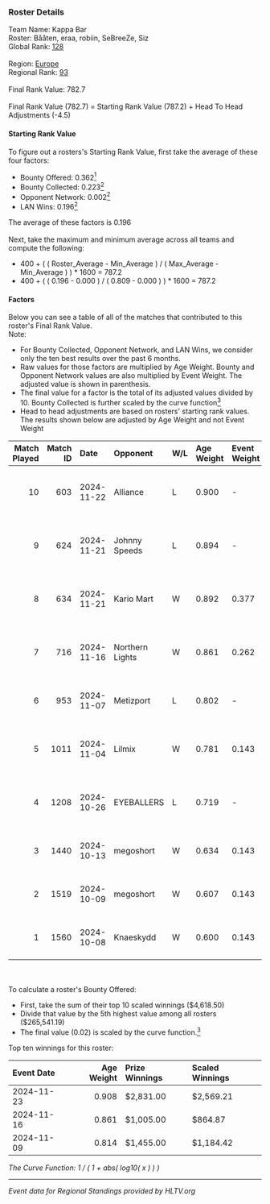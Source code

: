 ### Roster Details<br />
Team Name: Kappa Bar<br />
Roster: Bååten, eraa, robiin, SeBreeZe, Siz<br />
Global Rank: [128](../../standings_global_2025_01_06.md)<br />
<br />
Region: [Europe]( ../../standings_europe_2025_01_06.md)<br />
Regional Rank: [93]( ../../standings_europe_2025_01_06.md)<br />
<br />
Final Rank Value:  782.7<br />
<br />
Final Rank Value (782.7) = Starting Rank Value (787.2) + Head To Head Adjustments (-4.5)<br />

#### Starting Rank Value<br />
To figure out a rosters's Starting Rank Value, first take the average of these four factors:<br />
- Bounty Offered: 0.362[<sup>1</sup>](#table2)
- Bounty Collected: 0.223[<sup>2</sup>](#table1)
- Opponent Network: 0.002[<sup>2</sup>](#table1)
- LAN Wins: 0.196[<sup>2</sup>](#table1)

The average of these factors is 0.196<br />
<br />
Next, take the maximum and minimum average across all teams and compute the following:<br />
- 400 + ( ( Roster_Average - Min_Average ) / ( Max_Average - Min_Average ) ) * 1600 = 787.2
- 400 + ( ( 0.196 - 0.000 ) / ( 0.809 - 0.000 ) ) * 1600 = 787.2


#### Factors<br />
Below you can see a table of all of the matches that contributed to this roster's Final Rank Value.<br />
Note:<br />

- For Bounty Collected, Opponent Network, and LAN Wins, we consider only the ten best results over the past 6 months.
- Raw values for those factors are multiplied by Age Weight. Bounty and Opponent Network values are also multiplied by Event Weight. The adjusted value is shown in parenthesis.
- The final value for a factor is the total of its adjusted values divided by 10. Bounty Collected is further scaled by the curve function[<sup>3</sup>](#curveFunction)
- Head to head adjustments are based on rosters' starting rank values. The results shown below are adjusted by Age Weight and not Event Weight
<span id="table1"></span><br />


| Match Played | Match ID | Date       | Opponent        | W/L | Age Weight | Event Weight | Bounty Collected | Opponent Network | LAN Wins  | H2H Adj. | Roster                               |
| -: | -: | :- | :- | :- | :- | :- | :- | :- | :- | -: | :- |
|           10 |      603 | 2024-11-22 | Alliance        | L   | 0.900      | -            | -                | -                | -         |   -10.30 | Bååten, eraa, robiin, SeBreeZe, Siz  |
|            9 |      624 | 2024-11-21 | Johnny Speeds   | L   | 0.894      | -            | -                | -                | -         |    -4.62 | Bååten, eraa, robiin, SeBreeZe, Siz  |
|            8 |      634 | 2024-11-21 | Kario Mart      | W   | 0.892      | 0.377        | 0.008 (0.003)    | 0.035 (0.012)    | 1 (0.892) |     6.07 | Bååten, eraa, robiin, SeBreeZe, Siz  |
|            7 |      716 | 2024-11-16 | Northern Lights | W   | 0.861      | 0.262        | 0.002 (0.000)    | 0.000 (0.000)    | 1 (0.861) |     5.12 | eraa, robiin, SeBreeZe, Siz, Twinkey |
|            6 |      953 | 2024-11-07 | Metizport       | L   | 0.802      | -            | -                | -                | -         |    -1.69 | eraa, robiin, SeBreeZe, Siz, virree  |
|            5 |     1011 | 2024-11-04 | Lilmix          | W   | 0.781      | 0.143        | 0.001 (0.000)    | 0.059 (0.007)    | 0 (0.000) |     4.42 | Bååten, eraa, robiin, SeBreeZe, Siz  |
|            4 |     1208 | 2024-10-26 | EYEBALLERS      | L   | 0.719      | -            | -                | -                | -         |   -11.60 | eraa, Lekr0, robiin, Sapec, SeBreeZe |
|            3 |     1440 | 2024-10-13 | megoshort       | W   | 0.634      | 0.143        | 0.000 (0.000)    | 0.028 (0.003)    | 0 (0.000) |     3.14 | eraa, Ludwig, robiin, Siz, virree    |
|            2 |     1519 | 2024-10-09 | megoshort       | W   | 0.607      | 0.143        | 0.000 (0.000)    | 0.026 (0.002)    | 0 (0.000) |     3.04 | eraa, robiin, SeBreeZe, Siz, virree  |
|            1 |     1560 | 2024-10-08 | Knaeskydd       | W   | 0.600      | 0.143        | 0.000 (0.000)    | 0.000 (0.000)    | 0 (0.000) |     1.93 | eraa, robiin, SeBreeZe, Siz, virree  |

<br />
<span id="table2"></span><br />
To calculate a roster's Bounty Offered:<br />

- First, take the sum of their top 10 scaled winnings ($4,618.50)
- Divide that value by the 5th highest value among all rosters ($265,541.19)
- The final value (0.02) is scaled by the curve function.[<sup>3</sup>](#curveFunction)

Top ten winnings for this roster:<br />

| Event Date | Age Weight | Prize Winnings | Scaled Winnings |
| :- | -: | :- | :- |
| 2024-11-23 |      0.908 | $2,831.00      | $2,569.21       |
| 2024-11-16 |      0.861 | $1,005.00      | $864.87         |
| 2024-11-09 |      0.814 | $1,455.00      | $1,184.42       |


<span id="curveFunction"></span>_The Curve Function: 1 / ( 1 + abs( log10( x ) ) )_<br />

---
_Event data for Regional Standings provided by HLTV.org_<br />
